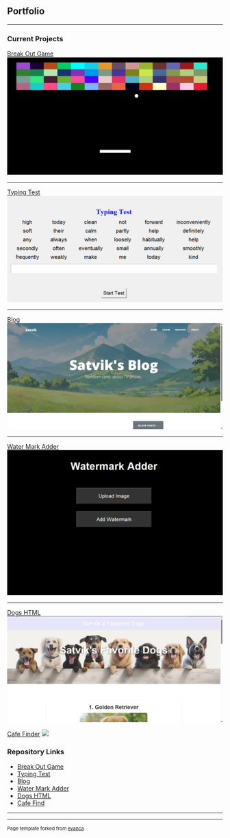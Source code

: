 ## Portfolio

---

### Current Projects 

[Break Out Game](./BreakOut_Description.md)
<img src="images/BreakOut.png?raw=true"/>

---
[Typing Test](./TypingTest_Description.md)
<img src="images/TypingTest.png?raw=true"/>

---
[Blog](./Blog_Description.md)
<img src="images/Blog.png?raw=true"/>

---
[Water Mark Adder](./WaterMark_Description.md)
<img src="images/WaterMark.png?raw=true"/>

---
[Dogs HTML](./Dogs_Description.md)
<img src="images/Dogs.png?raw=true"/>

[Cafe Finder](./FindCafes_Description.md)
<img src="img/FindCafes.png?raw=true"/>

### Repository Links

- [Break Out Game](https://github.com/satvik-kusvaha/BreakOutGame)
- [Typing Test](https://github.com/satvik-kusvaha/TypingSpeedTest)
- [Blog](https://github.com/satvik-kusvaha/TVShowsBlog)
- [Water Mark Adder](https://github.com/satvik-kusvaha/WatermarkAdder)
- [Dogs HTML](https://github.com/satvik-kusvaha/Top3Dogs)
- [Cafe Find](https://github.com/satvik-kusvaha/FindCafes)

---




---
<p style="font-size:11px">Page template forked from <a href="https://github.com/evanca/quick-portfolio">evanca</a></p>
<!-- Remove above link if you don't want to attibute -->
